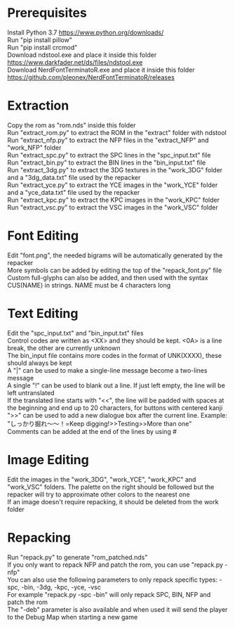 # Prerequisites
Install Python 3.7 https://www.python.org/downloads/  
Run "pip install pillow"  
Run "pip install crcmod"  
Download ndstool.exe and place it inside this folder https://www.darkfader.net/ds/files/ndstool.exe  
Download NerdFontTerminatoR.exe and place it inside this folder https://github.com/pleonex/NerdFontTerminatoR/releases  
# Extraction
Copy the rom as "rom.nds" inside this folder  
Run "extract_rom.py" to extract the ROM in the "extract" folder with ndstool  
Run "extract_nfp.py" to extract the NFP files in the "extract_NFP" and "work_NFP" folder  
Run "extract_spc.py" to extract the SPC lines in the "spc_input.txt" file  
Run "extract_bin.py" to extract the BIN lines in the "bin_input.txt" file  
Run "extract_3dg.py" to extract the 3DG textures in the "work_3DG" folder and a "3dg_data.txt" file used by the repacker  
Run "extract_yce.py" to extract the YCE images in the "work_YCE" folder and a "yce_data.txt" file used by the repacker  
Run "extract_kpc.py" to extract the KPC images in the "work_KPC" folder  
Run "extract_vsc.py" to extract the VSC images in the "work_VSC" folder  
# Font Editing
Edit "font.png", the needed bigrams will be automatically generated by the repacker  
More symbols can be added by editing the top of the "repack_font.py" file  
Custom full-glyphs can also be added, and then used with the syntax CUS(NAME) in strings. NAME must be 4 characters long  
# Text Editing
Edit the "spc_input.txt" and "bin_input.txt" files  
Control codes are written as &lt;XX&gt; and they should be kept. &lt;0A&gt; is a line break, the other are currently unknown  
The bin_input file contains more codes in the format of UNK(XXXX), these should always be kept  
A "|" can be used to make a single-line message become a two-lines message  
A single "!" can be used to blank out a line. If just left empty, the line will be left untranslated  
If the translated line starts with "<<", the line will be padded with spaces at the beginning and end up to 20 characters, for buttons with centered kanji  
">>" can be used to add a new dialogue box after the current line. Example: "しっかり掘れ～～！=Keep digging!>>Testing>>More than one"  
Comments can be added at the end of the lines by using #  
# Image Editing
Edit the images in the "work_3DG", "work_YCE", "work_KPC" and "work_VSC" folders. The palette on the right should be followed but the repacker will try to approximate other colors to the nearest one  
If an image doesn't require repacking, it should be deleted from the work folder  
# Repacking
Run "repack.py" to generate "rom_patched.nds"  
If you only want to repack NFP and patch the rom, you can use "repack.py -nfp"  
You can also use the following parameters to only repack specific types: -spc, -bin, -3dg, -kpc, -yce, -vsc  
For example "repack.py -spc -bin" will only repack SPC, BIN, NFP and patch the rom  
The "-deb" parameter is also available and when used it will send the player to the Debug Map when starting a new game  

